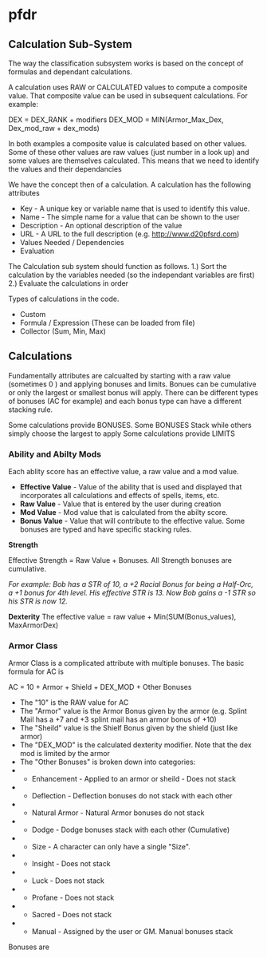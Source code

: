 # pfdr

## Calculation Sub-System

The way the classification subsystem works is based on the concept of formulas and dependant calculations. 

A calculation uses RAW or CALCULATED values to compute a composite value. That composite value can be 
used in subsequent calculations. For example: 

DEX = DEX_RANK + modifiers
DEX_MOD = MIN(Armor_Max_Dex, Dex_mod_raw + dex_mods)

In both examples a composite value is calculated based on other values. Some of these other values are raw values (just number in a look up) and some values are themselves calculated. This means that we need to identify the values and their dependancies

We have the concept then of a calculation. A calculation has the following attributes
* Key - A unique key or variable name that is used to identify this value. 
* Name - The simple name for a value that can be shown to the user
* Description - An optional description of the value
* URL - A URL to the full description (e.g. http://www.d20pfsrd.com)
* Values Needed / Dependencies
* Evaluation

The Calculation sub system should function as follows.
1.) Sort the calculation by the variables needed (so the independant variables are first)
2.) Evaluate the calculations in order

Types of calculations in the code. 
* Custom
* Formula / Expression (These can be loaded from file)
* Collector (Sum, Min, Max)

## Calculations

Fundamentally attributes are calcualted by starting with a raw value (sometimes 0 ) and applying bonuses and limits. Bonues can be cumulative or only the largest or smallest bonus will apply. There can be different types of bonuses (AC for example) and each bonus type can have a different stacking rule.

Some calculations provide BONUSES. Some BONUSES Stack while others simply choose the largest to apply
Some calculations provide LIMITS

### Ability and Abilty Mods
Each ablity score has an effective value, a raw value and a mod value. 

* **Effective Value** - Value of the ability that is used and displayed that incorporates all calculations and effects of spells, items, etc. 
* **Raw Value** - Value that is entered by the user during creation 
* **Mod Value** -  Mod value that is calculated from the abilty score.
* **Bonus Value** - Value that will contribute to the effective value. Some bonuses are typed and have specific stacking rules. 

**Strength**

Effective Strength = Raw Value + Bonuses. All Strength bonuses are cumulative. 

*For example: Bob has a STR of 10, a +2 Racial Bonus for being a Half-Orc, a +1 bonus for 4th level. His effective STR is 13. Now Bob gains a -1 STR so his STR is now 12.*

**Dexterity**
The effective value = raw value + Min(SUM(Bonus_values), MaxArmorDex)

### Armor Class

Armor Class is a complicated attribute with multiple bonuses. The basic formula for AC is

AC = 10 + Armor + Shield + DEX_MOD + Other Bonuses

* The "10" is the RAW value for AC
* The "Armor" value is the Armor Bonus given by the armor (e.g. Splint Mail has a +7 and +3 splint mail has an armor bonus of +10)
* The "Sheild" value is the Shielf Bonus given by the shield (just like armor)
* The "DEX_MOD" is the calculated dexterity modifier. Note that the dex mod is limited by the armor 
* The "Other Bonuses" is broken down into categories: 
* * Enhancement - Applied to an armor or sheild - Does not stack 
* * Deflection - Deflection bonuses do not stack with each other
* * Natural Armor - Natural Armor bonuses do not stack
* * Dodge - Dodge bonuses stack with each other (Cumulative)
* * Size - A character can only have a single "Size". 
* * Insight - Does not stack 
* * Luck - Does not stack 
* * Profane - Does not stack 
* * Sacred - Does not stack 
* * Manual - Assigned by the user or GM. Manual bonuses stack

Bonuses are 








